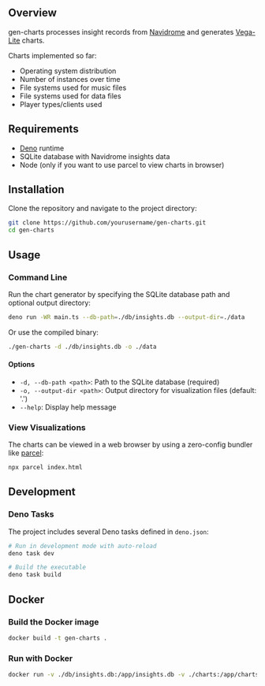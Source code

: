 ## Overview

gen-charts processes insight records from [Navidrome](https://www.navidrome.org) and generates [Vega-Lite](https://vega.github.io/vega-lite/) charts.

Charts implemented so far:

- Operating system distribution
- Number of instances over time
- File systems used for music files
- File systems used for data files
- Player types/clients used

## Requirements

- [Deno](https://deno.land/) runtime
- SQLite database with Navidrome insights data
- Node (only if you want to use parcel to view charts in browser)

## Installation

Clone the repository and navigate to the project directory:

```bash
git clone https://github.com/yourusername/gen-charts.git
cd gen-charts
```

## Usage

### Command Line

Run the chart generator by specifying the SQLite database path and optional output directory:

```bash
deno run -WR main.ts --db-path=./db/insights.db --output-dir=./data
```

Or use the compiled binary:

```bash
./gen-charts -d ./db/insights.db -o ./data
```

#### Options

- `-d, --db-path <path>`: Path to the SQLite database (required)
- `-o, --output-dir <path>`: Output directory for visualization files (default: '.')
- `--help`: Display help message

### View Visualizations

The charts can be viewed in a web browser by using a zero-config bundler like [parcel](https://parceljs.org/):
```bash
npx parcel index.html
```

## Development

### Deno Tasks

The project includes several Deno tasks defined in `deno.json`:

```bash
# Run in development mode with auto-reload
deno task dev

# Build the executable
deno task build
```

## Docker

### Build the Docker image

```bash
docker build -t gen-charts .
```

### Run with Docker

```bash
docker run -v ./db/insights.db:/app/insights.db -v ./charts:/app/charts gen-charts -d /app/insights.db -o /app/charts
```


